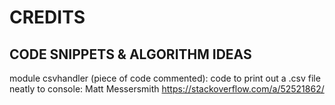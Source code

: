 # CREDITS

## CODE SNIPPETS & ALGORITHM IDEAS

module csvhandler (piece of code commented): code to print out a .csv file neatly to console: Matt Messersmith https://stackoverflow.com/a/52521862/
